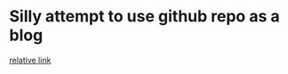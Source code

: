 Silly attempt to use github repo as a blog
==========================================

[relative link](relative_link.md)
